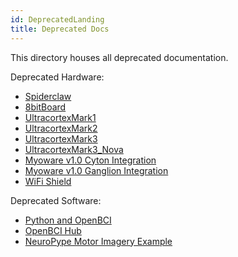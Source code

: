 ```yaml
---
id: DeprecatedLanding
title: Deprecated Docs
---
```


This directory houses all deprecated documentation.

Deprecated Hardware:

- [Spiderclaw](Deprecated/02-Spiderclaw.md)
- [8bitBoard](Deprecated/03-8bitBoard.md)
- [UltracortexMark1](Deprecated/04-UltracortexMark1.md)
- [UltracortexMark2](Deprecated/05-UltracortexMark2.md)
- [UltracortexMark3](Deprecated/06-UltracortexMark3.md)
- [UltracortexMark3_Nova](Deprecated/07-UltracortexMark3_Nova.md)
- [Myoware v1.0 Cyton Integration](Deprecated/14-MyoWare_Integration.md)
- [Myoware v1.0 Ganglion Integration](Deprecated/15-MyoWare_Integration_Ganglion.md)
- [WiFi Shield](Deprecated/WiFiShield/Wifi.md)

Deprecated Software:

- [Python and OpenBCI](Deprecated/08-OpenBCI_Python.md)
- [OpenBCI Hub](Deprecated/OpenBCI_Hub.md)
- [NeuroPype Motor Imagery Example](Deprecated/Motor_Imagery.md)
